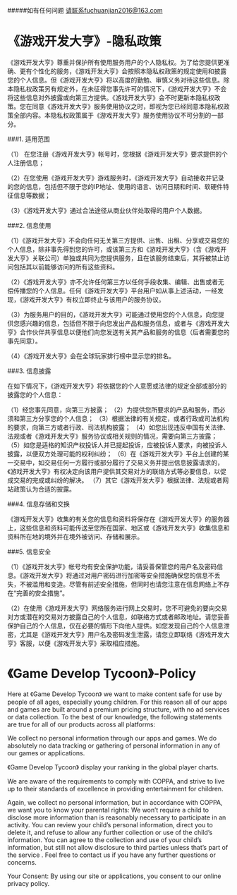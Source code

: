 #####如有任何问题 请联系fuchuanjian2016@163.com
# 《游戏开发大亨》-隐私政策

《游戏开发大亨》尊重并保护所有使用服务用户的个人隐私权。为了给您提供更准确、更有个性化的服务，《游戏开发大亨》会按照本隐私权政策的规定使用和披露您的个人信息。但《游戏开发大亨》将以高度的勤勉、审慎义务对待这些信息。除本隐私权政策另有规定外，在未征得您事先许可的情况下，《游戏开发大亨》不会将这些信息对外披露或向第三方提供。《游戏开发大亨》会不时更新本隐私权政策。您在同意《游戏开发大亨》服务使用协议之时，即视为您已经同意本隐私权政策全部内容。本隐私权政策属于《游戏开发大亨》服务使用协议不可分割的一部分。 

###1. 适用范围 

（1） 在您注册《游戏开发大亨》帐号时，您根据《游戏开发大亨》要求提供的个人注册信息； 

（2）在您使用《游戏开发大亨》游戏服务时，《游戏开发大亨》自动接收并记录的您的信息，包括但不限于您的IP地址、使用的语言、访问日期和时间、软硬件特征信息等数据； 

（3）《游戏开发大亨》通过合法途径从商业伙伴处取得的用户个人数据。 


###2. 信息使用

（1）《游戏开发大亨》不会向任何无关第三方提供、出售、出租、分享或交易您的个人信息，除非事先得到您的许可，或该第三方和《游戏开发大亨》（含《游戏开发大亨》关联公司）单独或共同为您提供服务，且在该服务结束后，其将被禁止访问包括其以前能够访问的所有这些资料。 

（2）《游戏开发大亨》亦不允许任何第三方以任何手段收集、编辑、出售或者无偿传播您的个人信息。任何《游戏开发大亨》平台用户如从事上述活动，一经发现，《游戏开发大亨》有权立即终止与该用户的服务协议。

（3）为服务用户的目的，《游戏开发大亨》可能通过使用您的个人信息，向您提供您感兴趣的信息，包括但不限于向您发出产品和服务信息，或者与《游戏开发大亨》合作伙伴共享信息以便他们向您发送有关其产品和服务的信息（后者需要您的事先同意）。 

（4）《游戏开发大亨》会在全球玩家排行榜中显示您的排名。

###3. 信息披露

在如下情况下，《游戏开发大亨》将依据您的个人意愿或法律的规定全部或部分的披露您的个人信息： 

（1）经您事先同意，向第三方披露； 
 （2）为提供您所要求的产品和服务，而必须和第三方分享您的个人信息； 
 （3）根据法律的有关规定，或者行政或司法机构的要求，向第三方或者行政、司法机构披露； 
 （4）如您出现违反中国有关法律、法规或者《游戏开发大亨》服务协议或相关规则的情况，需要向第三方披露； 
 （5）如您是适格的知识产权投诉人并已提起投诉，应被投诉人要求，向被投诉人披露，以便双方处理可能的权利纠纷； 
 （6）在《游戏开发大亨》平台上创建的某一交易中，如交易任何一方履行或部分履行了交易义务并提出信息披露请求的，《游戏开发大亨》有权决定向该用户提供其交易对方的联络方式等必要信息，以促成交易的完成或纠纷的解决。 
 （7）其它《游戏开发大亨》根据法律、法规或者网站政策认为合适的披露。


###4. 信息存储和交换 

《游戏开发大亨》收集的有关您的信息和资料将保存在《游戏开发大亨》的服务器上，这些信息和资料可能传送至您所在国家、地区或《游戏开发大亨》收集信息和资料所在地的境外并在境外被访问、存储和展示。 

###5. 信息安全 

（1）《游戏开发大亨》帐号均有安全保护功能，请妥善保管您的用户名及密码信息。《游戏开发大亨》将通过对用户密码进行加密等安全措施确保您的信息不丢失，不被滥用和变造。尽管有前述安全措施，但同时也请您注意在信息网络上不存在“完善的安全措施”。 

（2）在使用《游戏开发大亨》网络服务进行网上交易时，您不可避免的要向交易对方或潜在的交易对方披露自己的个人信息，如联络方式或者邮政地址。请您妥善保护自己的个人信息，仅在必要的情形下向他人提供。如您发现自己的个人信息泄密，尤其是《游戏开发大亨》用户名及密码发生泄露，请您立即联络《游戏开发大亨》客服，以便《游戏开发大亨》采取相应措施。 


# 《Game Develop Tycoon》-Policy
Here at 《Game Develop Tycoon》 we want to make content safe for use by people of all ages, especially young children. For this reason all of our apps and games are built around a premium pricing structure, with no ad services or data collection. To the best of our knowledge, the following statements are true for all of our products across all platforms:

We collect no personal information through our apps and games. We do absolutely no data tracking or gathering of personal information in any of our games or applications.

《Game Develop Tycoon》 display your ranking in the global player charts. 

We are aware of the requirements to comply with COPPA, and strive to live up to their standards of excellence in providing entertainment for children.

Again, we collect no personal information, but in accordance with COPPA, we want you to know your parental rights: We won’t require a child to disclose more information than is reasonably necessary to participate in an activity.
You can review your child’s personal information, direct you to delete it, and refuse to allow any further collection or use of the child’s information.
You can agree to the collection and use of your child’s information, but still not allow disclosure to third parties unless that’s part of the service .
Feel free to contact us if you have any further questions or concerns.


Your Consent: By using our site or applications, you consent to our online privacy policy.